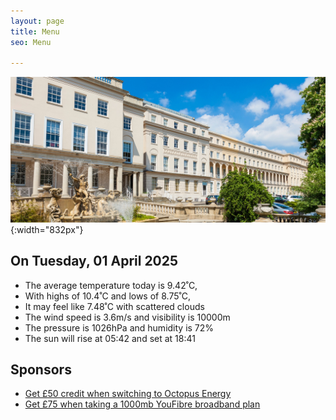 ```yaml
---
layout: page
title: Menu
seo: Menu

---
```


![Logo](/images/logo.jpg){:width="832px"}

<!-- weather_marker starts -->
## On Tuesday, 01 April 2025

- The average temperature today is 9.42˚C,
- With highs of 10.4˚C and lows of 8.75˚C,
- It may feel like 7.48˚C with scattered clouds
- The wind speed is 3.6m/s and visibility is 10000m
- The pressure is 1026hPa and humidity is 72%
- The sun will rise at 05:42 and set at 18:41

<!-- weather_marker ends -->

## Sponsors

- [Get £50 credit when switching to Octopus Energy](https://bit.ly/3oD1nnS)
- [Get £75 when taking a 1000mb YouFibre broadband plan](https://aklam.io/91zWhU?)




